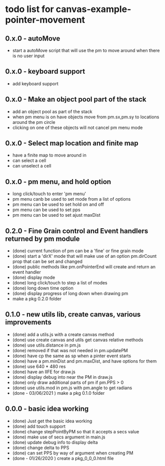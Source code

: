 # todo list for canvas-example-pointer-movement

## 0.x.0 - autoMove
* start a autoMove script that will use the pm to move around when there is no user input

## 0.x.0 - keyboard support
* add keyboard support

## 0.x.0 - Make an object pool part of the stack
* add an object pool as part of the stack
* when pm menu is on have objects move from pm.sx,pm.sy to locations around the pm circle
* clicking on one of these objects will not cancel pm menu mode

## 0.x.0 - Select map location and finite map
* have a finite map to move around in
* can select a cell
* can unselect a cell

## 0.x.0 - pm menu, and hold option
* long click/touch to enter 'pm menu'
* pm menu canb be used to set mode from a list of options
* pm menu can be used to set hold on and off
* pm menu can be used to set pps
* pm menu can be used to set ajust maxDist

## 0.2.0 - Fine Grain control and Event handlers returned by pm module
* (done) current function of pm can be a 'fine'  or fine grain mode
* (done) start a 'dirX' mode that will make use of an option pm.dirCount prop that can be set and changed
* (done) public methods like pm.onPointerEnd will create and return an event handler
* (done) display mode
* (done) long click/touch to step a list of modes
* (done) long down time option
* (done) display progress of long down when drawing pm
* make a pkg 0.2.0 folder

## 0.1.0 - new utils lib, create canvas, various improvements
* (done) add a utils.js with a create canvas method
* (done) use create canvas and utils get canvas relative methods
* (done) use utils.distance in pm.js
* (done) removed if that was not needed in pm.updatePM
* (done) have cp the same as sp when a pinter event starts
* (done) have a pm.minDist and pm.maxDist, and have options for them
* (done) use 640 * 480 res
* (done) have an IIFE for draw.js
* (done) display debug into near the PM in draw.js
* (done) only draw additional parts of pm if pm.PPS > 0
* (done) use utils.mod in pm.js with pm.angle to get radians
* (done - 03/06/2021 ) make a pkg 0.1.0 folder

## 0.0.0 - basic idea working
* (done) Just get the basic idea working
* (done) add touch support
* (done) change stepPointByPM so that it accepts a secs value
* (done) make use of secs argument in main.js
* (done) update debug info to display delta
* (done) change delta to PPS
* (done) can set PPS by way of argument when creating PM
* (done - 01/26/2020 ) create a pkg_0_0_0.html file